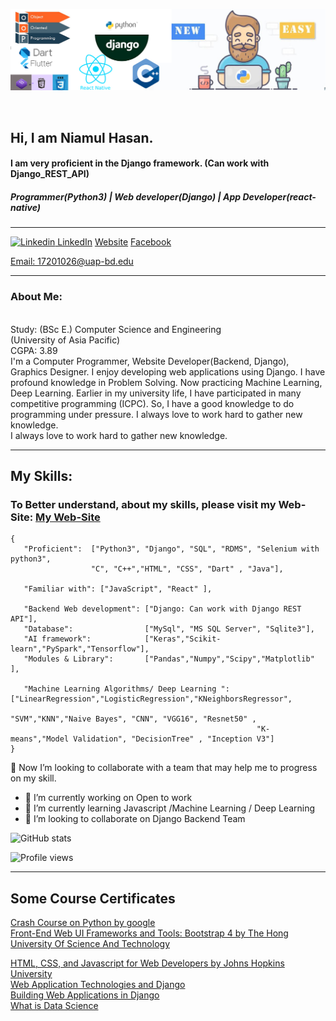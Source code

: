 <a target="_blank" href="https://github.com/niamul64/niamul64/blob/main/Capture.JPG"><img width="890" src="https://github.com/niamul64/niamul64/blob/main/Capture.JPG"></a>

<br>

## Hi, I am Niamul Hasan. 
#### I am very proficient in the Django framework. (Can work with Django_REST_API)
##### Programmer(Python3) | Web developer(Django) | App Developer(react-native)
<hr>

[![Linkedin](https://i.stack.imgur.com/gVE0j.png) LinkedIn](https://www.linkedin.com/in/niamul-hasan-b74489118/) 
[Website](https://niamul64.github.io/)
[Facebook](https://www.facebook.com/mn.hr.37/)
<p><a href="mailto: 17201026@uap-bd.edu">Email: 17201026@uap-bd.edu</a></p> 

<hr>

### About Me:
<br>
Study: (BSc E.) Computer Science and Engineering <br> (University of Asia Pacific) <br> CGPA: 3.89  <br>
I'm a Computer Programmer, Website Developer(Backend, Django), Graphics Designer. I enjoy developing web applications using Django. I have profound knowledge in Problem Solving. Now practicing Machine Learning, Deep Learning. Earlier in my university life, I have participated in many competitive programming (ICPC). So, I have a good knowledge to do programming under pressure. I always love to work hard to gather new knowledge.
<br>
I always love to work hard to gather new knowledge.<br>

<hr>

## My Skills:

### To Better understand, about my skills, please visit my Web-Site: [My Web-Site](https://niamul64.github.io/)

```
{
   "Proficient":  ["Python3", "Django", "SQL", "RDMS", "Selenium with python3",
                  "C", "C++","HTML", "CSS", "Dart" , "Java"],
                  
   "Familiar with": ["JavaScript", "React" ],
   
   "Backend Web development": ["Django: Can work with Django REST API"],
   "Database":                ["MySql", "MS SQL Server", "Sqlite3"],
   "AI framework":            ["Keras","Scikit-learn","PySpark","Tensorflow"],
   "Modules & Library":       ["Pandas","Numpy","Scipy","Matplotlib" ],
                          
   "Machine Learning Algorithms/ Deep Learning ": ["LinearRegression","LogisticRegression","KNeighborsRegressor",
                                                      "SVM","KNN","Naive Bayes", "CNN", "VGG16", "Resnet50" ,
                                                       "K-means","Model Validation", "DecisionTree" , "Inception V3"]
}
```



👯 Now I’m looking to collaborate with a team that may help me to progress on my skill.
- 🔭 I’m currently working on Open to work 
- 🌱 I’m currently learning Javascript /Machine Learning / Deep Learning 
- 👯 I’m looking to collaborate on Django Backend Team 


![GitHub stats](https://github-readme-stats.vercel.app/api?username=niamul64&show_icons=true)  

![Profile views](https://gpvc.arturio.dev/niamul64)  

<hr>

## Some Course Certificates
[Crash Course on Python by google](https://www.coursera.org/account/accomplishments/certificate/F53L2Z9AGZKZ)
<br>
[Front-End Web UI Frameworks and Tools: Bootstrap 4 by The Hong University Of Science And Technology](https://www.coursera.org/account/accomplishments/certificate/YHW6MME3UEZ3)
<br>

[HTML, CSS, and Javascript for Web Developers by Johns Hopkins University](https://www.coursera.org/account/accomplishments/certificate/F3QEHCSR7AXD)
<br>
[Web Application Technologies and Django](https://www.coursera.org/account/accomplishments/certificate/BQ3T4Z63V2WT)
 <br>
[Building Web Applications in Django](https://www.coursera.org/account/accomplishments/certificate/WYPKV6NEA5UM)
 <br>
[What is Data Science](https://www.coursera.org/account/accomplishments/certificate/H8JFGFKJB2HX)

## 



